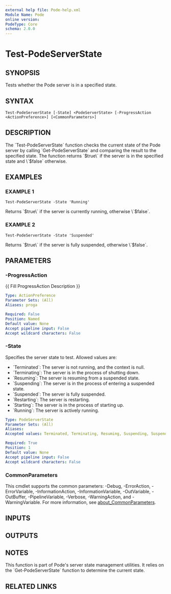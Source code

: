 ```yaml
---
external help file: Pode-help.xml
Module Name: Pode
online version:
PodeType: Core
schema: 2.0.0
---
```


# Test-PodeServerState

## SYNOPSIS
Tests whether the Pode server is in a specified state.

## SYNTAX

```
Test-PodeServerState [-State] <PodeServerState> [-ProgressAction <ActionPreference>] [<CommonParameters>]
```

## DESCRIPTION
The \`Test-PodeServerState\` function checks the current state of the Pode server
by calling \`Get-PodeServerState\` and comparing the result to the specified state.
The function returns \`$true\` if the server is in the specified state and \`$false\` otherwise.

## EXAMPLES

### EXAMPLE 1
```
Test-PodeServerState -State 'Running'
```

Returns \`$true\` if the server is currently running, otherwise \`$false\`.

### EXAMPLE 2
```
Test-PodeServerState -State 'Suspended'
```

Returns \`$true\` if the server is fully suspended, otherwise \`$false\`.

## PARAMETERS

### -ProgressAction
{{ Fill ProgressAction Description }}

```yaml
Type: ActionPreference
Parameter Sets: (All)
Aliases: proga

Required: False
Position: Named
Default value: None
Accept pipeline input: False
Accept wildcard characters: False
```

### -State
Specifies the server state to test.
Allowed values are:
- \`Terminated\`: The server is not running, and the context is null.
- \`Terminating\`: The server is in the process of shutting down.
- \`Resuming\`: The server is resuming from a suspended state.
- \`Suspending\`: The server is in the process of entering a suspended state.
- \`Suspended\`: The server is fully suspended.
- \`Restarting\`: The server is restarting.
- \`Starting\`: The server is in the process of starting up.
- \`Running\`: The server is actively running.

```yaml
Type: PodeServerState
Parameter Sets: (All)
Aliases:
Accepted values: Terminated, Terminating, Resuming, Suspending, Suspended, Restarting, Starting, Running

Required: True
Position: 1
Default value: None
Accept pipeline input: False
Accept wildcard characters: False
```

### CommonParameters
This cmdlet supports the common parameters: -Debug, -ErrorAction, -ErrorVariable, -InformationAction, -InformationVariable, -OutVariable, -OutBuffer, -PipelineVariable, -Verbose, -WarningAction, and -WarningVariable. For more information, see [about_CommonParameters](http://go.microsoft.com/fwlink/?LinkID=113216).

## INPUTS

## OUTPUTS

## NOTES
This function is part of Pode's server state management utilities.
It relies on the \`Get-PodeServerState\` function to determine the current state.

## RELATED LINKS
